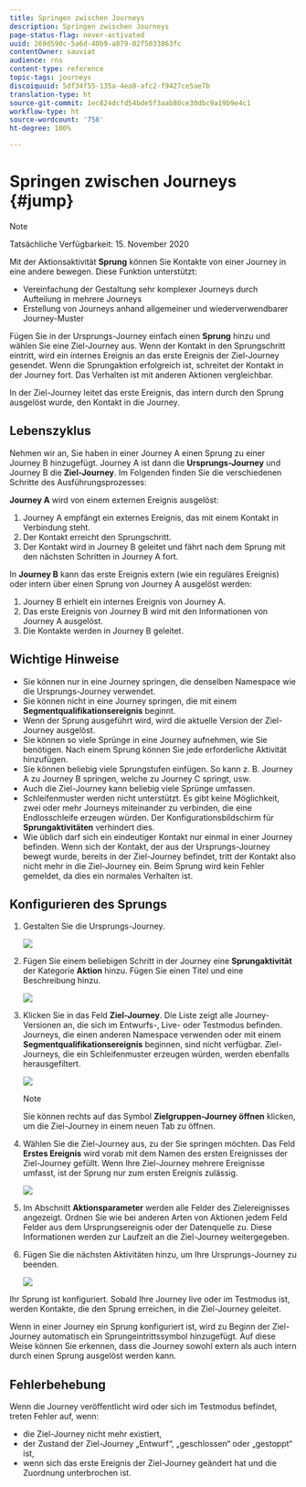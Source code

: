 ```yaml
---
title: Springen zwischen Journeys
description: Springen zwischen Journeys
page-status-flag: never-activated
uuid: 269d590c-5a6d-40b9-a879-02f5033863fc
contentOwner: sauviat
audience: rns
content-type: reference
topic-tags: journeys
discoiquuid: 5df34f55-135a-4ea8-afc2-f9427ce5ae7b
translation-type: ht
source-git-commit: 1ec824dcfd54bde5f3aab80ce30dbc9a19b9e4c1
workflow-type: ht
source-wordcount: '758'
ht-degree: 100%

---
```



# Springen zwischen Journeys {#jump}

>[!NOTE]
>
>Tatsächliche Verfügbarkeit: 15. November 2020

Mit der Aktionsaktivität **Sprung** können Sie Kontakte von einer Journey in eine andere bewegen. Diese Funktion unterstützt:

* Vereinfachung der Gestaltung sehr komplexer Journeys durch Aufteilung in mehrere Journeys
* Erstellung von Journeys anhand allgemeiner und wiederverwendbarer Journey-Muster

Fügen Sie in der Ursprungs-Journey einfach einen **Sprung** hinzu und wählen Sie eine Ziel-Journey aus. Wenn der Kontakt in den Sprungschritt eintritt, wird ein internes Ereignis an das erste Ereignis der Ziel-Journey gesendet. Wenn die Sprungaktion erfolgreich ist, schreitet der Kontakt in der Journey fort. Das Verhalten ist mit anderen Aktionen vergleichbar.

In der Ziel-Journey leitet das erste Ereignis, das intern durch den Sprung ausgelöst wurde, den Kontakt in die Journey.

## Lebenszyklus

Nehmen wir an, Sie haben in einer Journey A einen Sprung zu einer Journey B hinzugefügt. Journey A ist dann die **Ursprungs-Journey** und Journey B die **Ziel-Journey**.
Im Folgenden finden Sie die verschiedenen Schritte des Ausführungsprozesses:

**Journey A** wird von einem externen Ereignis ausgelöst:

1. Journey A empfängt ein externes Ereignis, das mit einem Kontakt in Verbindung steht.
1. Der Kontakt erreicht den Sprungschritt.
1. Der Kontakt wird in Journey B geleitet und fährt nach dem Sprung mit den nächsten Schritten in Journey A fort.

In **Journey B** kann das erste Ereignis extern (wie ein reguläres Ereignis) oder intern über einen Sprung von Journey A ausgelöst werden:

1. Journey B erhielt ein internes Ereignis von Journey A.
1. Das erste Ereignis von Journey B wird mit den Informationen von Journey A ausgelöst.
1. Die Kontakte werden in Journey B geleitet.

## Wichtige Hinweise

* Sie können nur in eine Journey springen, die denselben Namespace wie die Ursprungs-Journey verwendet.
* Sie können nicht in eine Journey springen, die mit einem **Segmentqualifikationsereignis** beginnt.
* Wenn der Sprung ausgeführt wird, wird die aktuelle Version der Ziel-Journey ausgelöst.
* Sie können so viele Sprünge in eine Journey aufnehmen, wie Sie benötigen. Nach einem Sprung können Sie jede erforderliche Aktivität hinzufügen.
* Sie können beliebig viele Sprungstufen einfügen. So kann z. B. Journey A zu Journey B springen, welche zu Journey C springt, usw.
* Auch die Ziel-Journey kann beliebig viele Sprünge umfassen.
* Schleifenmuster werden nicht unterstützt. Es gibt keine Möglichkeit, zwei oder mehr Journeys miteinander zu verbinden, die eine Endlosschleife erzeugen würden. Der Konfigurationsbildschirm für **Sprungaktivitäten** verhindert dies.
* Wie üblich darf sich ein eindeutiger Kontakt nur einmal in einer Journey befinden. Wenn sich der Kontakt, der aus der Ursprungs-Journey bewegt wurde, bereits in der Ziel-Journey befindet, tritt der Kontakt also nicht mehr in die Ziel-Journey ein. Beim Sprung wird kein Fehler gemeldet, da dies ein normales Verhalten ist.

## Konfigurieren des Sprungs

1. Gestalten Sie die Ursprungs-Journey.

   ![](../assets/jump1.png)

1. Fügen Sie einem beliebigen Schritt in der Journey eine **Sprungaktivität** der Kategorie **Aktion** hinzu. Fügen Sie einen Titel und eine Beschreibung hinzu.

   ![](../assets/jump2.png)

1. Klicken Sie in das Feld **Ziel-Journey**.
Die Liste zeigt alle Journey-Versionen an, die sich im Entwurfs-, Live- oder Testmodus befinden. Journeys, die einen anderen Namespace verwenden oder mit einem **Segmentqualifikationsereignis** beginnen, sind nicht verfügbar. Ziel-Journeys, die ein Schleifenmuster erzeugen würden, werden ebenfalls herausgefiltert.

   ![](../assets/jump3.png)

   >[!NOTE]
   >
   >Sie können rechts auf das Symbol **Zielgruppen-Journey öffnen** klicken, um die Ziel-Journey in einem neuen Tab zu öffnen.

1. Wählen Sie die Ziel-Journey aus, zu der Sie springen möchten.
Das Feld **Erstes Ereignis** wird vorab mit dem Namen des ersten Ereignisses der Ziel-Journey gefüllt. Wenn Ihre Ziel-Journey mehrere Ereignisse umfasst, ist der Sprung nur zum ersten Ereignis zulässig.

   ![](../assets/jump4.png)

1. Im Abschnitt **Aktionsparameter** werden alle Felder des Zielereignisses angezeigt. Ordnen Sie wie bei anderen Arten von Aktionen jedem Feld Felder aus dem Ursprungsereignis oder der Datenquelle zu. Diese Informationen werden zur Laufzeit an die Ziel-Journey weitergegeben.
1. Fügen Sie die nächsten Aktivitäten hinzu, um Ihre Ursprungs-Journey zu beenden.

   ![](../assets/jump5.png)

Ihr Sprung ist konfiguriert. Sobald Ihre Journey live oder im Testmodus ist, werden Kontakte, die den Sprung erreichen, in die Ziel-Journey geleitet.

Wenn in einer Journey ein Sprung konfiguriert ist, wird zu Beginn der Ziel-Journey automatisch ein Sprungeintrittssymbol hinzugefügt. Auf diese Weise können Sie erkennen, dass die Journey sowohl extern als auch intern durch einen Sprung ausgelöst werden kann.

## Fehlerbehebung

Wenn die Journey veröffentlicht wird oder sich im Testmodus befindet, treten Fehler auf, wenn:
* die Ziel-Journey nicht mehr existiert,
* der Zustand der Ziel-Journey „Entwurf“, „geschlossen“ oder „gestoppt“ ist,
* wenn sich das erste Ereignis der Ziel-Journey geändert hat und die Zuordnung unterbrochen ist.
